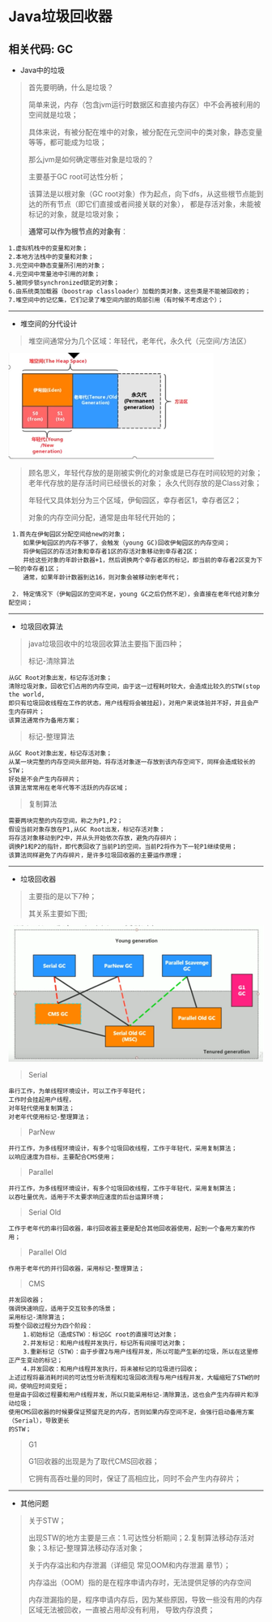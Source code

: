 # Java垃圾回收器
相关代码: GC
----------
- Java中的垃圾
> 首先要明确，什么是垃圾？
> 
> 简单来说，内存（包含jvm运行时数据区和直接内存区）中不会再被利用的空间就是垃圾；
>
> 具体来说，有被分配在堆中的对象，被分配在元空间中的类对象，静态变量等等，都可能成为垃圾；
>
> 那么jvm是如何确定哪些对象是垃圾的？
>
> 主要基于GC root可达性分析；
>
> 该算法是以根对象（GC root对象）作为起点，向下dfs，从这些根节点能到达的所有节点（即它们直接或者间接关联的对象），
> 都是存活对象，未能被标记的对象，就是垃圾对象；
>
> **通常可以作为根节点的对象有**：
> 
    1.虚拟机栈中的变量和对象；
    2.本地方法栈中的变量和对象；
    3.元空间中静态变量所引用的对象；
    4.元空间中常量池中引用的对象；
    5.被同步锁synchronized锁定的对象；
    6.由系统类加载器（boostrap classloader）加载的类对象，这些类是不能被回收的；
    7.堆空间中的记忆集，它们记录了堆空间内部的局部引用（有时候不考虑这个）；
----------
- 堆空间的分代设计
> 堆空间通常分为几个区域：年轻代，老年代，永久代（元空间/方法区）
> 
![heap](../../imgs/heap_1.png "heap")
>
> 顾名思义，年轻代存放的是刚被实例化的对象或是已存在时间较短的对象；老年代存放的是存活时间已经很长的对象；
> 永久代则存放的是Class对象；
> 
> 年轻代又具体划分为三个区域，伊甸园区，幸存者区1，幸存者区2；
> 
> 对象的内存空间分配，通常是由年轻代开始的；
>
     1.首先在伊甸园区分配空间给new的对象；
        如果伊甸园区的内存不够了，会触发（young GC)回收伊甸园区的内存空间；
        将伊甸园区的存活对象和幸存者1区的存活对象移动到幸存者2区；
        并给这些对象的年龄计数器+1，然后调换两个幸存者区的标记，即当前的幸存者2区变为下一轮的幸存者1区；
        通常，如果年龄计数器到达16，则对象会被移动到老年代；
        
     2. 特定情况下（伊甸园区的空间不足，young GC之后仍然不足），会直接在老年代给对象分配空间； 
        
----------
- 垃圾回收算法
> java垃圾回收中的垃圾回收算法主要指下面四种；
>
> 标记-清除算法
>
    从GC Root对象出发，标记存活对象；
    清除垃圾对象，回收它们占用的内存空间，由于这一过程耗时较大，会造成比较久的STW(stop the world,
    即只有垃圾回收线程在工作的状态，用户线程将会被挂起)，对用户来说体验并不好，并且会产生内存碎片；
    该算法通常作为备用方案；
> 标记-整理算法
>
    从GC Root对象出发，标记存活对象；
    从某一块完整的内存空间头部开始，将存活对象逐一存放到该内存空间下，同样会造成较长的STW；
    好处是不会产生内存碎片；
    该算法常常用在老年代等不活跃的内存区域；
> 复制算法
>
    需要两块完整的内存空间，称之为P1,P2；
    假设当前对象存放在P1,从GC Root出发，标记存活对象；
    将存活对象移动到P2中，并从头开始依次存放，避免内存碎片；
    调换P1和P2的指针，即代表回收了当前P1的空间，当前P2将作为下一轮P1继续使用；
    该算法同样避免了内存碎片，是许多垃圾回收器的主要运作原理；
----------
- 垃圾回收器
> 主要指的是以下7种；
>
> 其关系主要如下图;
>
![GC](../../imgs/GC.png "GC")
>
> 
> Serial
>
    串行工作，为单线程环境设计，可以工作于年轻代；
    工作时会挂起用户线程，
    对年轻代使用复制算法；
    对老年代使用标记-整理算法；
> ParNew
> 
    并行工作，为多线程环境设计，有多个垃圾回收线程，工作于年轻代，采用复制算法；
    以响应速度为目标，主要配合CMS使用；
> Parallel
>
    并行工作，为多线程环境设计，有多个垃圾回收线程，工作于年轻代，采用复制算法；
    以吞吐量优先，适用于不太要求响应速度的后台运算环境；
> Serial Old
>
    工作于老年代的串行回收器，串行回收器主要是配合其他回收器使用，起到一个备用方案的作用；
> Parallel Old
>
    作用于老年代的并行回收器，采用标记-整理算法；
> CMS
>
    并发回收器；
    强调快速响应，适用于交互较多的场景；
    采用标记-清除算法；
    将整个回收过程分为四个阶段：
        1.初始标记（造成STW）：标记GC root的直接可达对象；
        2.并发标记：和用户线程并发执行，标记所有间接可达对象；
        3.重新标记（STW）：由于步骤2与用户线程并发，所以可能产生新的垃圾，所以在这里修正产生变动的标记；
        4.并发回收：和用户线程并发执行，将未被标记的垃圾进行回收；
    上述过程将最消耗时间的可达性分析流程和垃圾回收流程与用户线程并发，大幅缩短了STW的时间，使响应时间变短；
    但是由于回收过程要和用户线程并发，所以只能采用标记-清除算法，这也会产生内存碎片和浮动垃圾；
    使用CMS回收器的时候要保证预留充足的内存，否则如果内存空间不足，会强行启动备用方案（Serial），导致更长
    的STW；
> G1
> 
> G1回收器的出现是为了取代CMS回收器；
> 
> 它拥有高吞吐量的同时，保证了高相应比，同时不会产生内存碎片；

----------
- 其他问题
> 关于STW；
>
> 出现STW的地方主要是三点：1.可达性分析期间；2.复制算法移动存活对象；3.标记-整理算法移动存活对象；
>
> 关于内存溢出和内存泄漏（详细见 常见OOM和内存泄漏 章节）；
>
> 内存溢出（OOM）指的是在程序申请内存时，无法提供足够的内存空间
>
> 内存泄漏指的是，程序申请内存后，因为某些原因，导致一些没有用的内存区域无法被回收，一直被占用却没有利用，
> 导致内存浪费；